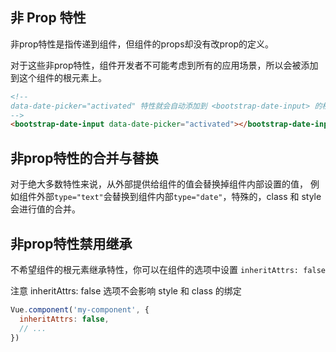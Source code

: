 
## 非 Prop 特性
非prop特性是指传递到组件，但组件的props却没有改prop的定义。

对于这些非prop特性，组件开发者不可能考虑到所有的应用场景，所以会被添加到这个组件的根元素上。

```html
<!-- 
data-date-picker="activated" 特性就会自动添加到 <bootstrap-date-input> 的根元素上
-->
<bootstrap-date-input data-date-picker="activated"></bootstrap-date-input>
```

## 非prop特性的合并与替换
对于绝大多数特性来说，从外部提供给组件的值会替换掉组件内部设置的值， 例如组件外部`type="text"`会替换到组件内部`type="date"`，特殊的，class 和 style会进行值的合并。

## 非prop特性禁用继承
不希望组件的根元素继承特性，你可以在组件的选项中设置 `inheritAttrs: false`

注意 inheritAttrs: false 选项不会影响 style 和 class 的绑定
```js
Vue.component('my-component', {
  inheritAttrs: false,
  // ...
})
```
